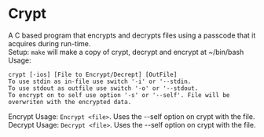 # Crypt
A C based program that encrypts and decrypts files using a passcode that it acquires during run-time.<br />
Setup: `make` will make a copy of crypt, decrypt and encrypt at ~/bin/bash<br />
Usage: 
```
crypt [-ios] [File to Encrypt/Decrept] [OutFile]
To use stdin as in-file use switch '-i' or '--stdin.
To use stdout as outfile use switch '-o' or '--stdout.
To encrypt on to self use option '-s' or '--self'. File will be overwriten with the encrypted data.
```
Encrypt Usage: `Encrypt <file>`. Uses the --self option on crypt with the file.<br />
Decrypt Usage: `Decrypt <file>`. Uses the --self option on crypt with the file.
